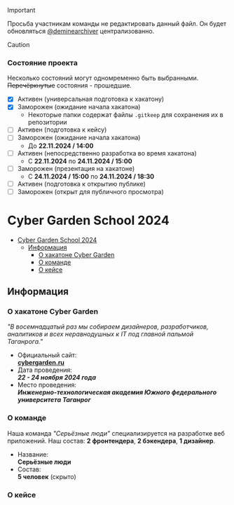 > [!IMPORTANT]
> Просьба участникам команды не редактировать данный файл. Он будет обновляться [@deminearchiver](https://github.com/deminearchiver) централизованно.

> [!CAUTION]
> ### Состояние проекта
> Несколько состояний могут одномременно быть выбранными. ~~Перечёркнутые~~ состояния - прошедшие.
> - [x] Активен (универсальная подготовка к хакатону)
> - [x] Заморожен (ожидание начала хакатона)
>   - Некоторые папки содержат файлы `.gitkeep` для сохранения их в репозитории
> - [ ] Активен (подготовка к кейсу)
> - [ ] Заморожен (ожидание начала хакатона)
>   - До **22.11.2024 / 14:00**
> - [ ] Активен (непосредственно разработка во время хакатона)
>   - C **22.11.2024** по **24.11.2024 / 15:00**
> - [ ] Заморожен (презентация на хакатоне)
>   - С **24.11.2024 / 15:00** по **24.11.2024 / 18:30**
> - [ ] Активен (подготовка к открытию публике)
> - [ ] Заморожен (открыт для публичного просмотра)

# Cyber Garden School 2024

- [Cyber Garden School 2024](#cyber-garden-school-2024)
  - [Информация](#информация)
    - [О хакатоне Cyber Garden](#о-хакатоне-cyber-garden)
    - [О команде](#о-команде)
    - [О кейсе](#о-кейсе)


## Информация

### О хакатоне Cyber Garden

*"В восемнадцатый раз мы собираем дизайнеров, разработчиков, аналитиков и всех неравнодушных к IT под главной пальмой Таганрога."*


- Официальный сайт:\
  [**cybergarden.ru**](https://cybergarden.ru)
- Дата проведения:\
  ***22 - 24 ноября 2024 года***
- Место проведения:\
  ***Инженерно-технологическая академия
Южного федерального университета
Таганрог***

### О команде

Наша команда *"Серьёзные люди"* специализируется на разработке веб приложений. Наш состав: **2 фронтендера**, **2 бэкендера**, **1 дизайнер**.

- Название:\
  **Серьёзные люди**
- Состав:\
  **5 человек** (скрыто)

### О кейсе
